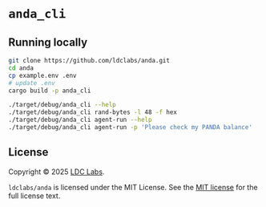 # `anda_cli`

## Running locally

```sh
git clone https://github.com/ldclabs/anda.git
cd anda
cp example.env .env
# update .env
cargo build -p anda_cli

./target/debug/anda_cli --help
./target/debug/anda_cli rand-bytes -l 48 -f hex
./target/debug/anda_cli agent-run --help
./target/debug/anda_cli agent-run -p 'Please check my PANDA balance'
```

## License
Copyright © 2025 [LDC Labs](https://github.com/ldclabs).

`ldclabs/anda` is licensed under the MIT License. See the [MIT license][license] for the full license text.

[license]: ./../LICENSE-MIT

